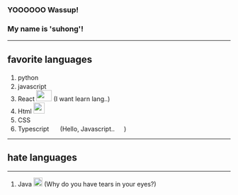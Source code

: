 ### YOOOOOO Wassup!
### My name is 'suhong'!
---------------

## favorite languages

1. python <img src="https://upload.wikimedia.org/wikipedia/commons/thumb/c/c3/Python-logo-notext.svg/110px-Python-logo-notext.svg.png" width="17" height="17"/>
2. javascript <img src="https://upload.wikimedia.org/wikipedia/commons/thumb/9/99/Unofficial_JavaScript_logo_2.svg/140px-Unofficial_JavaScript_logo_2.svg.png" width="17" height="17"/>
3. React <img src="https://upload.wikimedia.org/wikipedia/commons/thumb/a/a7/React-icon.svg/512px-React-icon.svg.png" width="35" height="25"/> (I want learn lang..)
4. Html <img src="https://heropy.blog/css/images/vendor_icons/html5.png" width="25" height="25"/>
5. CSS <img src="https://upload.wikimedia.org/wikipedia/commons/thumb/d/d5/CSS3_logo_and_wordmark.svg/800px-CSS3_logo_and_wordmark.svg.png" width="17" height="17"/>
6. Typescript <img src="https://upload.wikimedia.org/wikipedia/commons/thumb/4/4c/Typescript_logo_2020.svg/220px-Typescript_logo_2020.svg.png" width="17" height="17"/> (Hello, Javascript.. <img src="https://upload.wikimedia.org/wikipedia/commons/thumb/9/99/Unofficial_JavaScript_logo_2.svg/140px-Unofficial_JavaScript_logo_2.svg.png" width="17" height="17"/>)
----------------
## hate languages
----------------
1. Java <img src="https://img1.daumcdn.net/thumb/R1280x0/?scode=mtistory2&fname=https%3A%2F%2Fblog.kakaocdn.net%2Fdn%2FbSV6cj%2FbtqGyJ5fpVF%2FvTEjIKZtaGARh6qQdHzHIK%2Fimg.png" width="20" height="20"/> (Why do you have tears in your eyes?)
